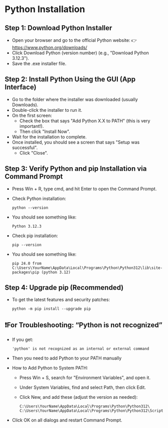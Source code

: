 # Python Installation

## Step 1: Download Python Installer
- Open your browser and go to the official Python website:
👉 https://www.python.org/downloads/
- Click Download Python (version number) (e.g., "Download Python 3.12.3").
- Save the .exe installer file.

## Step 2: Install Python Using the GUI (App Interface)
- Go to the folder where the installer was downloaded (usually Downloads).
- Double-click the installer to run it.
- On the first screen:
    - Check the box that says "Add Python X.X to PATH" (this is very important!).
    - Then click "Install Now".
- Wait for the installation to complete.
- Once installed, you should see a screen that says "Setup was successful".
    - Click "Close".

## Step 3: Verify Python and pip Installation via Command Prompt
- Press Win + R, type cmd, and hit Enter to open the Command Prompt.
- Check Python installation:
  
      python --version 
- You should see something like:
      
      Python 3.12.3 
- Check pip installation:    

      pip --version 
- You should see something like:  

      pip 24.0 from C:\Users\YourName\AppData\Local\Programs\Python\Python312\lib\site-packages\pip (python 3.12) 

  
## Step 4: Upgrade pip (Recommended)
- To get the latest features and security patches:  

      python -m pip install --upgrade pip 

## ❗For Troubleshooting: “Python is not recognized”
- If you get:  

      'python' is not recognized as an internal or external command 
- Then you need to add Python to your PATH manually
- How to Add Python to System PATH:
  - Press Win + S, search for "Environment Variables", and open it.
  - Under System Variables, find and select Path, then click Edit.
  - Click New, and add these (adjust the version as needed):
  
        C:\Users\YourName\AppData\Local\Programs\Python\Python312\ 
        C:\Users\YourName\AppData\Local\Programs\Python\Python312\Scripts\ 
- Click OK on all dialogs and restart Command Prompt.

